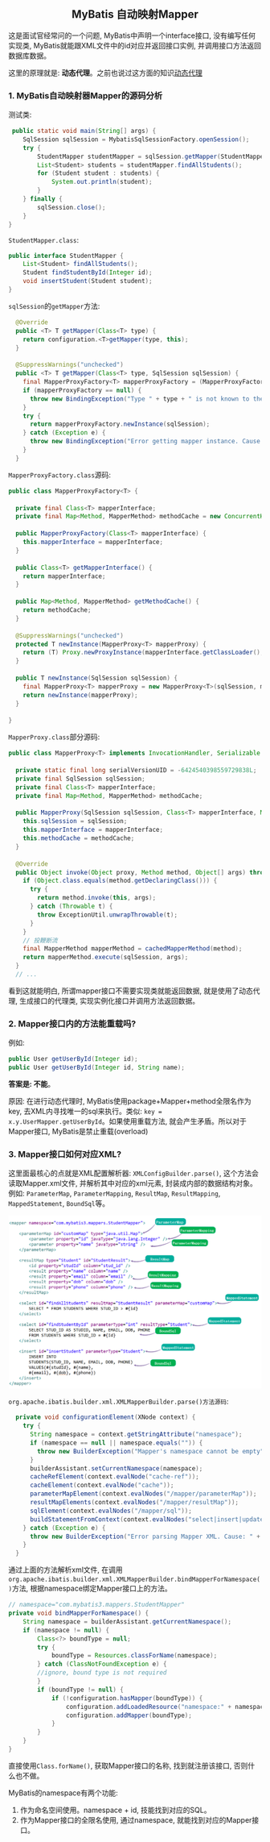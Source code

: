 ## <center>MyBatis 自动映射Mapper</center>

这是面试官经常问的一个问题, MyBatis中声明一个interface接口, 没有编写任何实现类, MyBatis就能跟XML文件中的id对应并返回接口实例, 并调用接口方法返回数据库数据。

这里的原理就是: **动态代理**。之前也说过这方面的知识[动态代理](develop_framework/Spring/Spring_AOP.md)

### 1. MyBatis自动映射器Mapper的源码分析

测试类:

```java
 public static void main(String[] args) {
    SqlSession sqlSession = MybatisSqlSessionFactory.openSession();
    try {
        StudentMapper studentMapper = sqlSession.getMapper(StudentMapper.class);
        List<Student> students = studentMapper.findAllStudents();
        for (Student student : students) {
            System.out.println(student);
        }
    } finally {
        sqlSession.close();
    }
}
```

`StudentMapper.class`:

```java
public interface StudentMapper {
	List<Student> findAllStudents();
	Student findStudentById(Integer id);
	void insertStudent(Student student);
}
```


`sqlSession`的`getMapper`方法:

```java
  @Override
  public <T> T getMapper(Class<T> type) {
    return configuration.<T>getMapper(type, this);
  }

  @SuppressWarnings("unchecked")
  public <T> T getMapper(Class<T> type, SqlSession sqlSession) {
    final MapperProxyFactory<T> mapperProxyFactory = (MapperProxyFactory<T>) knownMappers.get(type);
    if (mapperProxyFactory == null) {
      throw new BindingException("Type " + type + " is not known to the MapperRegistry.");
    }
    try {
      return mapperProxyFactory.newInstance(sqlSession);
    } catch (Exception e) {
      throw new BindingException("Error getting mapper instance. Cause: " + e, e);
    }
  }
```

`MapperProxyFactory.class`源码:

```java
public class MapperProxyFactory<T> {

  private final Class<T> mapperInterface;
  private final Map<Method, MapperMethod> methodCache = new ConcurrentHashMap<Method, MapperMethod>();

  public MapperProxyFactory(Class<T> mapperInterface) {
    this.mapperInterface = mapperInterface;
  }

  public Class<T> getMapperInterface() {
    return mapperInterface;
  }

  public Map<Method, MapperMethod> getMethodCache() {
    return methodCache;
  }

  @SuppressWarnings("unchecked")
  protected T newInstance(MapperProxy<T> mapperProxy) {
    return (T) Proxy.newProxyInstance(mapperInterface.getClassLoader(), new Class[] { mapperInterface }, mapperProxy);
  }

  public T newInstance(SqlSession sqlSession) {
    final MapperProxy<T> mapperProxy = new MapperProxy<T>(sqlSession, mapperInterface, methodCache);
    return newInstance(mapperProxy);
  }

}
```

`MapperProxy.class`部分源码:

```java
public class MapperProxy<T> implements InvocationHandler, Serializable {

  private static final long serialVersionUID = -6424540398559729838L;
  private final SqlSession sqlSession;
  private final Class<T> mapperInterface;
  private final Map<Method, MapperMethod> methodCache;

  public MapperProxy(SqlSession sqlSession, Class<T> mapperInterface, Map<Method, MapperMethod> methodCache) {
    this.sqlSession = sqlSession;
    this.mapperInterface = mapperInterface;
    this.methodCache = methodCache;
  }

  @Override
  public Object invoke(Object proxy, Method method, Object[] args) throws Throwable {
    if (Object.class.equals(method.getDeclaringClass())) {
      try {
        return method.invoke(this, args);
      } catch (Throwable t) {
        throw ExceptionUtil.unwrapThrowable(t);
      }
    }
    // 投鞭断流
    final MapperMethod mapperMethod = cachedMapperMethod(method);
    return mapperMethod.execute(sqlSession, args);
  }
  // ...
```

看到这就能明白, 所谓mapper接口不需要实现类就能返回数据, 就是使用了动态代理, 生成接口的代理类, 实现实例化接口并调用方法返回数据。



### 2. Mapper接口内的方法能重载吗?

例如:

```java
public User getUserById(Integer id);
public User getUserById(Integer id, String name);
```

**答案是: 不能**。

原因: 在进行动态代理时, MyBatis使用package+Mapper+method全限名作为key, 去XML内寻找唯一的sql来执行。类似: `key = x.y.UserMapper.getUserById`。如果使用重载方法, 就会产生矛盾。所以对于Mapper接口, MyBatis是禁止重载(overload)

### 3. Mapper接口如何对应XML?

这里面最核心的点就是XML配置解析器: `XMLConfigBuilder.parse()`, 这个方法会读取Mapper.xml文件, 并解析其中对应的xml元素, 封装成内部的数据结构对象。例如: `ParameterMap`, `ParameterMapping`, `ResultMap`, `ResultMapping`, `MappedStatement`, `BoundSql`等。

![MyBatis_MapperXML](/develop_framework/Mybatis/img/MyBatis_MapperXML.png)

`org.apache.ibatis.builder.xml.XMLMapperBuilder.parse()方法源码`:

```java
  private void configurationElement(XNode context) {
    try {
      String namespace = context.getStringAttribute("namespace");
      if (namespace == null || namespace.equals("")) {
        throw new BuilderException("Mapper's namespace cannot be empty");
      }
      builderAssistant.setCurrentNamespace(namespace);
      cacheRefElement(context.evalNode("cache-ref"));
      cacheElement(context.evalNode("cache"));
      parameterMapElement(context.evalNodes("/mapper/parameterMap"));
      resultMapElements(context.evalNodes("/mapper/resultMap"));
      sqlElement(context.evalNodes("/mapper/sql"));
      buildStatementFromContext(context.evalNodes("select|insert|update|delete"));
    } catch (Exception e) {
      throw new BuilderException("Error parsing Mapper XML. Cause: " + e, e);
    }
  }
```

通过上面的方法解析xml文件, 在调用`org.apache.ibatis.builder.xml.XMLMapperBuilder.bindMapperForNamespace()`方法, 根据namespace绑定Mapper接口上的方法。

```java
// namespace="com.mybatis3.mappers.StudentMapper"
private void bindMapperForNamespace() {
    String namespace = builderAssistant.getCurrentNamespace();
    if (namespace != null) {
        Class<?> boundType = null;
        try {
            boundType = Resources.classForName(namespace);
        } catch (ClassNotFoundException e) {
        //ignore, bound type is not required
        }
        if (boundType != null) {
            if (!configuration.hasMapper(boundType)) {
                configuration.addLoadedResource("namespace:" + namespace);
                configuration.addMapper(boundType);
            }
        }
    }
}
```

直接使用`Class.forName()`, 获取Mapper接口的名称, 找到就注册该接口, 否则什么也不做。

MyBatis的namespace有两个功能:

1. 作为命名空间使用。namespace + id, 技能找到对应的SQL。
2. 作为Mapper接口的全限名使用, 通过namespace, 就能找到对应的Mapper接口。


